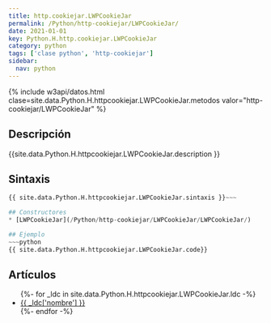 ```yaml
---
title: http.cookiejar.LWPCookieJar
permalink: /Python/http-cookiejar/LWPCookieJar/
date: 2021-01-01
key: Python.H.http.cookiejar.LWPCookieJar
category: python
tags: ['clase python', 'http-cookiejar']
sidebar: 
  nav: python
---
```


{% include w3api/datos.html clase=site.data.Python.H.httpcookiejar.LWPCookieJar.metodos valor="http-cookiejar/LWPCookieJar" %}

## Descripción
{{site.data.Python.H.httpcookiejar.LWPCookieJar.description }}

## Sintaxis
~~~python
{{ site.data.Python.H.httpcookiejar.LWPCookieJar.sintaxis }}~~~

## Constructores
* [LWPCookieJar](/Python/http-cookiejar/LWPCookieJar/LWPCookieJar/)

## Ejemplo
~~~python
{{ site.data.Python.H.httpcookiejar.LWPCookieJar.code}}
~~~

## Artículos
<ul>
{%- for _ldc in site.data.Python.H.httpcookiejar.LWPCookieJar.ldc -%}
   <li>
       <a href="{{_ldc['url'] }}">{{ _ldc['nombre'] }}</a>
   </li>
{%- endfor -%}
</ul>
